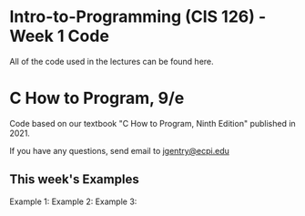 # Intro-to-Programming (CIS 126) - Week 1 Code
All of the code used in the lectures can be found here.

# C How to Program, 9/e
Code based on our textbook "C How to Program, Ninth Edition" published in 2021.

If you have any questions, send email to jgentry@ecpi.edu

## This week's Examples
Example 1: 
Example 2: 
Example 3:
